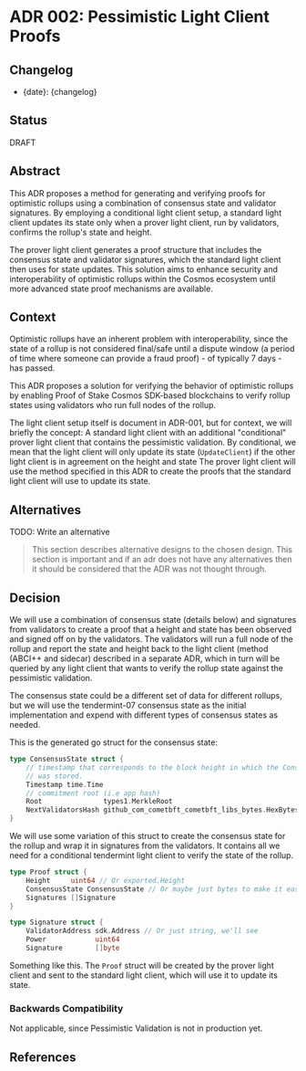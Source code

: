 # ADR 002: Pessimistic Light Client Proofs

## Changelog

* {date}: {changelog}

## Status

DRAFT

## Abstract

This ADR proposes a method for generating and verifying proofs for optimistic rollups using a combination of 
consensus state and validator signatures. By employing a conditional light client setup, 
a standard light client updates its state only when a prover light client, run by validators, 
confirms the rollup's state and height. 

The prover light client generates a proof structure that includes the consensus state and validator signatures, 
which the standard light client then uses for state updates. This solution aims to enhance security and 
interoperability of optimistic rollups within the Cosmos ecosystem until more advanced state proof mechanisms are available.

## Context

Optimistic rollups have an inherent problem with interoperability, since the state of a rollup
is not considered final/safe until a dispute window (a period of time where someone can
provide a fraud proof) - of typically 7 days - has passed.

This ADR proposes a solution for verifying the behavior of optimistic rollups by 
enabling Proof of Stake Cosmos SDK-based blockchains to verify rollup states using validators 
who run full nodes of the rollup.

The light client setup itself is document in ADR-001, but for context, we will briefly the concept:
A standard light client with an additional "conditional" prover light client that contains the pessimistic validation.
By conditional, we mean that the light client will only update its state (`UpdateClient`) if the other light client is in agreement on the height and state
The prover light client will use the method specified in this ADR to create the proofs that the standard light client will use to update its state.

## Alternatives

TODO: Write an alternative

> This section describes alternative designs to the chosen design. This section
> is important and if an adr does not have any alternatives then it should be
> considered that the ADR was not thought through.

## Decision

We will use a combination of consensus state (details below) and signatures from validators to create a proof that 
a height and state has been observed and signed off on by the validators. The validators will run a full node of the rollup
and report the state and height back to the light client (method (ABCI++ and sidecar) described in a separate ADR, which in
turn will be queried by any light client that wants to verify the rollup state against the pessimistic validation.

The consensus state could be a different set of data for different rollups, but we will use the tendermint-07 consensus state
as the initial implementation and expend with different types of consensus states as needed.

This is the generated go struct for the consensus state:
```go
type ConsensusState struct {
	// timestamp that corresponds to the block height in which the ConsensusState
	// was stored.
	Timestamp time.Time
	// commitment root (i.e app hash)
	Root               types1.MerkleRoot                                `protobuf:"bytes,2,opt,name=root,proto3" json:"root"`
	NextValidatorsHash github_com_cometbft_cometbft_libs_bytes.HexBytes `protobuf:"bytes,3,opt,name=next_validators_hash,json=nextValidatorsHash,proto3,casttype=github.com/cometbft/cometbft/libs/bytes.HexBytes" json:"next_validators_hash,omitempty"`
}
```

We will use some variation of this struct to create the consensus state for the rollup and wrap it in signatures from the validators.
It contains all we need for a conditional tendermint light client to verify the state of the rollup. 

```go
type Proof struct {
    Height     uint64 // Or exported.Height
    ConsensusState ConsensusState // Or maybe just bytes to make it easy to generalize for other types later
    Signatures []Signature
}

type Signature struct {
    ValidatorAddress sdk.Address // Or just string, we'll see
    Power            uint64
    Signature        []byte
```

Something like this. The `Proof` struct will be created by the prover light client and sent to the standard light client, 
which will use it to update its state.

### Backwards Compatibility

Not applicable, since Pessimistic Validation is not in production yet.

## References